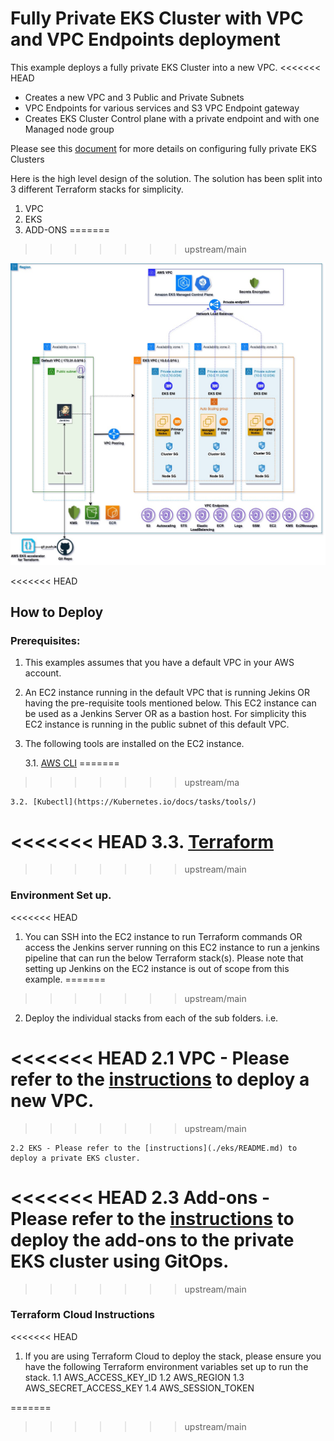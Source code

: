 # Fully Private EKS Cluster with VPC and VPC Endpoints deployment

This example deploys a fully private EKS Cluster into a new VPC.
<<<<<<< HEAD
 - Creates a new VPC and 3 Public and Private Subnets
 - VPC Endpoints for various services and S3 VPC Endpoint gateway
 - Creates EKS Cluster Control plane with a private endpoint and with one Managed node group

Please see this [document](https://docs.aws.amazon.com/eks/latest/userguide/private-clusters.html) for more details on configuring fully private EKS Clusters

Here is the high level design of the solution. The solution has been split into 3 different Terraform stacks for simplicity.
1. VPC
2. EKS
3. ADD-ONS
=======

>>>>>>> upstream/main

![High Level Design](../../images/EKS_private_cluster.jpg)

<<<<<<< HEAD
## How to Deploy
### Prerequisites:
1. This examples assumes that you have a default VPC in your AWS account.
2. An EC2 instance running in the default VPC that is running Jekins OR having the pre-requisite tools mentioned below. This EC2 instance can be used as a Jenkins Server OR as a bastion host. For simplicity this EC2 instance is running in the public subnet of this default VPC.
3. The following tools are installed on the EC2 instance.

    3.1. [AWS CLI](https://docs.aws.amazon.com/cli/latest/userguide/install-cliv2.html)
=======
>>>>>>> upstream/ma

    3.2. [Kubectl](https://Kubernetes.io/docs/tasks/tools/)

<<<<<<< HEAD
    3.3. [Terraform](https://learn.hashicorp.com/tutorials/terraform/install-cli)
=======

>>>>>>> upstream/main

### Environment Set up.

<<<<<<< HEAD
1. You can SSH into the EC2 instance to run Terraform commands OR access the Jenkins server running on this EC2 instance to run a jenkins pipeline that can run the below Terraform stack(s). Please note that setting up Jenkins on the EC2 instance is out of scope from this example.
=======

>>>>>>> upstream/main

2. Deploy the individual stacks from each of the sub folders. i.e.

<<<<<<< HEAD
    2.1 VPC - Please refer to the [instructions](./vpc/README.md) to deploy a new VPC. 
=======

>>>>>>> upstream/main

    2.2 EKS - Please refer to the [instructions](./eks/README.md) to deploy a private EKS cluster.

<<<<<<< HEAD
    2.3 Add-ons - Please refer to the [instructions](./add-ons/README.md) to deploy the add-ons to the private EKS cluster using GitOps.
=======

>>>>>>> upstream/main

### Terraform Cloud Instructions

<<<<<<< HEAD
1. If you are using Terraform Cloud to deploy the stack, please ensure you have the following Terraform environment variables set up to run the stack.
    1.1 AWS_ACCESS_KEY_ID
    1.2 AWS_REGION
    1.3 AWS_SECRET_ACCESS_KEY
    1.4 AWS_SESSION_TOKEN

<!--- END_TF_DOCS --->
=======

>>>>>>> upstream/main
